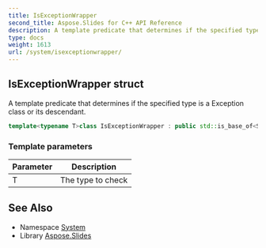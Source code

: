```yaml
---
title: IsExceptionWrapper
second_title: Aspose.Slides for C++ API Reference
description: A template predicate that determines if the specified type is a Exception class or its descendant.
type: docs
weight: 1613
url: /system/isexceptionwrapper/
---
```

## IsExceptionWrapper struct


A template predicate that determines if the specified type is a Exception class or its descendant.

```cpp
template<typename T>class IsExceptionWrapper : public std::is_base_of<System::ExceptionWrapperType, T>
```


### Template parameters

| Parameter | Description |
| --- | --- |
| T | The type to check |

## See Also

* Namespace [System](../)
* Library [Aspose.Slides](../../)